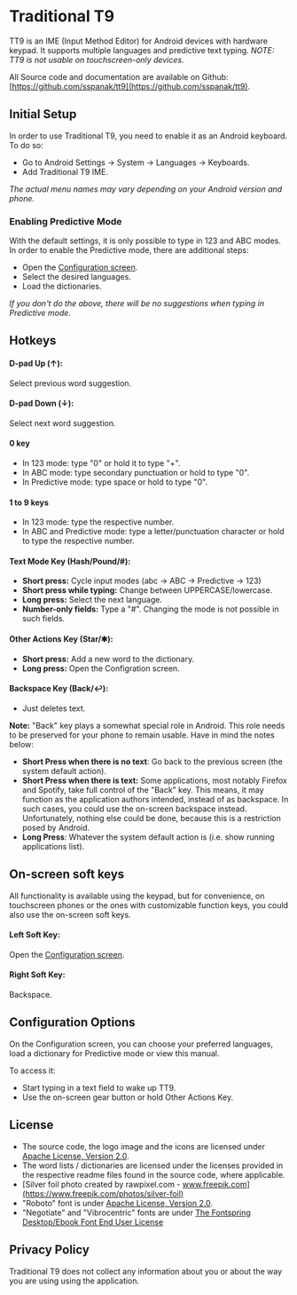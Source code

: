 # Traditional T9
TT9 is an IME (Input Method Editor) for Android devices with hardware keypad. It supports multiple languages and predictive text typing. _NOTE: TT9 is not usable on touchscreen-only devices._

All Source code and documentation are available on Github: [https://github.com/sspanak/tt9](https://github.com/sspanak/tt9).

## Initial Setup
In order to use Traditional T9, you need to enable it as an Android keyboard. To do so:

- Go to Android Settings → System → Languages → Keyboards.
- Add Traditional T9 IME.

_The actual menu names may vary depending on your Android version and phone._

### Enabling Predictive Mode
With the default settings, it is only possible to type in 123 and ABC modes. In order to enable the Predictive mode, there are additional steps:

- Open the [Configuration screen](#configuration-options).
- Select the desired languages.
- Load the dictionaries.

_If you don't do the above, there will be no suggestions when typing in Predictive mode._

## Hotkeys

#### D-pad Up (↑):
Select previous word suggestion.

#### D-pad Down (↓):
Select next word suggestion.

#### 0 key
- In 123 mode: type "0" or hold it to type "+".
- In ABC mode: type secondary punctuation or hold to type "0".
- In Predictive mode: type space or hold to type "0".

#### 1 to 9 keys
- In 123 mode: type the respective number.
- In ABC and Predictive mode: type a letter/punctuation character or hold to type the respective number.

#### Text Mode Key (Hash/Pound/#):
- **Short press:** Cycle input modes (abc → ABC → Predictive → 123)
- **Short press while typing:** Change between UPPERCASE/lowercase.
- **Long press:** Select the next language.
- **Number-only fields:** Type a "#". Changing the mode is not possible in such fields.

#### Other Actions Key (Star/✱):
- **Short press:** Add a new word to the dictionary.
- **Long press:** Open the Configration screen.

#### Backspace Key (Back/↩):
- Just deletes text.

**Note:** "Back" key plays a somewhat special role in Android. This role needs to be preserved for your phone to remain usable. Have in mind the notes below:
- **Short Press when there is no text**: Go back to the previous screen (the system default action).
- **Short Press when there is text:** Some applications, most notably Firefox and Spotify, take full control of the "Back" key. This means, it may function as the application authors intended, instead of as backspace. In such cases, you could use the on-screen backspace instead. Unfortunately, nothing else could be done, because this is a restriction posed by Android.
- **Long Press**: Whatever the system default action is (i.e. show running applications list).

## On-screen soft keys
All functionality is available using the keypad, but for convenience, on touchscreen phones or the ones with customizable function keys, you could also use the on-screen soft keys.

#### Left Soft Key:
Open the [Configuration screen](#configuration-options).

#### Right Soft Key:
Backspace.

## Configuration Options
On the Configuration screen, you can choose your preferred languages, load a dictionary for Predictive mode or view this manual.

To access it:
- Start typing in a text field to wake up TT9.
- Use the on-screen gear button or hold Other Actions Key.

## License
- The source code, the logo image and the icons are licensed under [Apache License, Version 2.0](https://www.apache.org/licenses/LICENSE-2.0).
- The word lists / dictionaries are licensed under the licenses provided in the respective readme files found in the source code, where applicable.
- [Silver foil photo created by rawpixel.com - www.freepik.com](https://www.freepik.com/photos/silver-foil)
- "Roboto" font is under [Apache License, Version 2.0](https://www.apache.org/licenses/LICENSE-2.0).
- "Negotiate" and "Vibrocentric" fonts are under [The Fontspring Desktop/Ebook Font End User License](desktop-ebook-EULA-1.8.txt)

## Privacy Policy
Traditional T9 does not collect any information about you or about the way you are using using the application.
